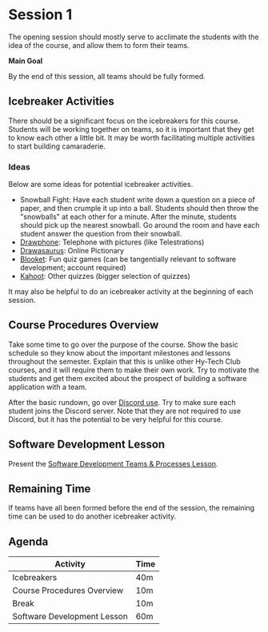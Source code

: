 # Session 1
The opening session should mostly serve to acclimate the students with the idea of the course, and allow them to form their teams.

**Main Goal**

By the end of this session, all teams should be fully formed.

## Icebreaker Activities
There should be a significant focus on the icebreakers for this course. Students will be working together on teams, so it is important that they get to know each other a little bit. It may be worth facilitating multiple activities to start building camaraderie.

### Ideas
Below are some ideas for potential icebreaker activities.

- Snowball Fight: Have each student write down a question on a piece of paper, and then crumple it up into a ball. Students should then throw the "snowballs" at each other for a minute. After the minute, students should pick up the nearest snowball. Go around the room and have each student answer the question from their snowball.
- [Drawphone](https://drawphone.tannerkrewson.com/): Telephone with pictures (like Telestrations)
- [Drawasaurus](https://www.drawasaurus.org/): Online Pictionary
- [Blooket](https://www.blooket.com/): Fun quiz games (can be tangentially relevant to software development; account required)
- [Kahoot](https://kahoot.com/): Other quizzes (bigger selection of quizzes)

It may also be helpful to do an icebreaker activity at the beginning of each session.

## Course Procedures Overview
Take some time to go over the purpose of the course. Show the basic schedule so they know about the important milestones and lessons throughout the semester. Explain that this is unlike other Hy-Tech Club courses, and it will require them to make their own work. Try to motivate the students and get them excited about the prospect of building a software application with a team.

After the basic rundown, go over [Discord use](https://hylandtechclub.com/DiscordUse). Try to make sure each student joins the Discord server. Note that they are not required to use Discord, but it has the potential to be very helpful for this course.

## Software Development Lesson
Present the [Software Development Teams & Processes Lesson](../SoftwareDevTeamsLesson/README.md).

## Remaining Time
If teams have all been formed before the end of the session, the remaining time can be used to do another icebreaker activity.

## Agenda

| Activity | Time |
|-|-|
| Icebreakers | 40m |
| Course Procedures Overview | 10m |
| Break | 10m |
| Software Development Lesson | 60m |
